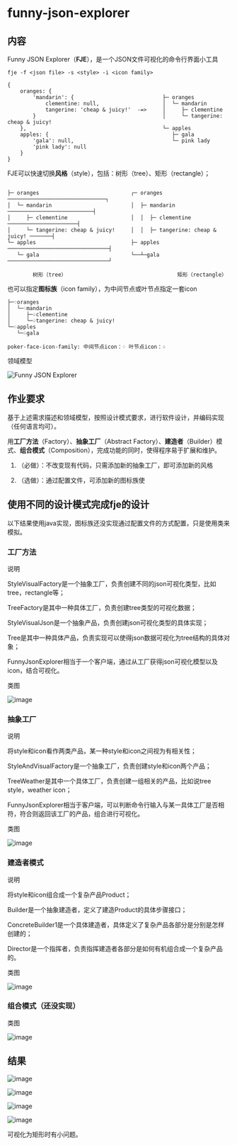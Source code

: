 # funny-json-explorer

## 内容

Funny JSON Explorer（**FJE**），是一个JSON文件可视化的命令行界面小工具

```shell
fje -f <json file> -s <style> -i <icon family>
```

```
{
    oranges: {
        'mandarin': {                            ├─ oranges
            clementine: null,                    │  └─ mandarin
            tangerine: 'cheap & juicy!'  -=>     │     ├─ clementine
        }                                        │     └─ tangerine: cheap & juicy!
    },                                           └─ apples
    apples: {                                       ├─ gala
        'gala': null,                               └─ pink lady
        'pink lady': null
    }
}
````

FJE可以快速切换**风格**（style），包括：树形（tree）、矩形（rectangle）；

```

├─ oranges                             ┌─ oranges ───────────────────────────────┐
│  └─ mandarin                         │  ├─ mandarin ───────────────────────────┤
│     ├─ clementine                    │  │  ├─ clementine ──────────────────────┤
│     └─ tangerine: cheap & juicy!     │  │  ├─ tangerine: cheap & juicy! ───────┤
└─ apples                              ├─ apples ────────────────────────────────┤
   └─ gala                             └──┴─gala ────────────────────────────────┘

        树形（tree）                                   矩形（rectangle）
````

也可以指定**图标族**（icon family），为中间节点或叶节点指定一套icon

```
├─♢oranges                                 
│  └─♢mandarin                             
│     ├─♤clementine                        
│     └─♤tangerine: cheap & juicy!    
└─♢apples                                  
   └─♤gala                                 

poker-face-icon-family: 中间节点icon：♢ 叶节点icon：♤
```

领域模型

![Funny JSON Explorer](https://github.com/InvertedHorizon/funny-json-explorer/blob/main/resources/image/Funny_JSON_Explorer.png)


## 作业要求

基于上述需求描述和领域模型，按照设计模式要求，进行软件设计，并编码实现（任何语言均可）。

用**工厂方法**（Factory）、**抽象工厂**（Abstract Factory）、**建造者**（Builder）模式、**组合模式**（Composition），完成功能的同时，使得程序易于扩展和维护。

1. （必做）：不改变现有代码，只需添加新的抽象工厂，即可添加新的风格

2. （选做）：通过配置文件，可添加新的图标族使

## 使用不同的设计模式完成fje的设计

以下结果使用java实现，图标族还没实现通过配置文件的方式配置，只是使用类来模拟。

### 工厂方法

说明

StyleVisualFactory是一个抽象工厂，负责创建不同的json可视化类型，比如tree，rectangle等；

TreeFactory是其中一种具体工厂，负责创建tree类型的可视化数据；

StyleVisualJson是一个抽象产品，负责创建json可视化类型的具体实现；

Tree是其中一种具体产品，负责实现可以使得json数据可视化为tree结构的具体对象；

FunnyJsonExplorer相当于一个客户端，通过从工厂获得json可视化模型以及icon，结合可视化。

类图

![image](https://github.com/InvertedHorizon/funny-json-explorer/blob/main/resources/image/factory_method.jpg)


### 抽象工厂

说明

将style和icon看作两类产品，某一种style和icon之间视为有相关性；

StyleAndVisualFactory是一个抽象工厂，负责创建style和icon两个产品；

TreeWeather是其中一个具体工厂，负责创建一组相关的产品，比如说tree style，weather icon；

FunnyJsonExplorer相当于客户端，可以判断命令行输入与某一具体工厂是否相符，符合则返回该工厂的产品，组合进行可视化。

类图

![image](https://github.com/InvertedHorizon/funny-json-explorer/blob/main/resources/image/abstract_factory.jpg)

### 建造者模式

说明

将style和icon组合成一个复杂产品Product；

Builder是一个抽象建造者，定义了建造Product的具体步骤接口；

ConcreteBuilder1是一个具体建造者，具体定义了复杂产品各部分是分别是怎样创建的；

Director是一个指挥者，负责指挥建造者各部分是如何有机组合成一个复杂产品的。

类图

![image](https://github.com/InvertedHorizon/funny-json-explorer/blob/main/resources/image/builder.jpg)


### 组合模式（还没实现）

类图

![image](https://github.com/InvertedHorizon/funny-json-explorer/blob/main/resources/image/constitute.jpg)


## 结果

![image](https://github.com/InvertedHorizon/funny-json-explorer/blob/main/resources/image/result1.jpg)

![image](https://github.com/InvertedHorizon/funny-json-explorer/blob/main/resources/image/result2.jpg)

![image](https://github.com/InvertedHorizon/funny-json-explorer/blob/main/resources/image/result3.jpg)

![image](https://github.com/InvertedHorizon/funny-json-explorer/blob/main/resources/image/result4.jpg)

可视化为矩形时有小问题。

